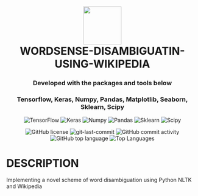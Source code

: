 <div align="center">
<h1 align="center">
<img src="https://icons.iconarchive.com/icons/custom-icon-design/flatastic-1/128/folder-icon.png" width="100" />
<br>WORDSENSE-DISAMBIGUATIN-USING-WIKIPEDIA</h1>
<h3>Developed with the packages and tools below</h3>
<h3>Tensorflow, Keras, Numpy, Pandas, Matplotlib, Seaborn, Sklearn, Scipy</h3>
<p align="center">
<img src="https://img.shields.io/badge/TensorFlow-blue?style=flat&logo=tensorflow&logoSize=auto&labelColor=gray" alt="TensorFlow" />
<img src="https://img.shields.io/badge/Keras-blue?style=flat&logo=keras&logoSize=auto&labelColor=gray", alt="Keras"/>
<img src="https://img.shields.io/badge/Numpy-blue?style=flat&logo=numpy&logoSize=auto&labelColor=gray", alt="Numpy"/>
<img src="https://img.shields.io/badge/Pandas-blue?style=flat&logo=pandas&logoSize=auto&labelColor=gray", alt="Pandas"/>
<img src="https://img.shields.io/badge/Scikitlearn-blue?style=flat&logo=scikitlearn&logoSize=auto&labelColor=gray", alt="Sklearn"/>
<img src="https://img.shields.io/badge/Scipy-blue?style=flat&logo=scipy&logoSize=auto&labelColor=gray", alt="Scipy"/>

</p>

<img src="https://img.shields.io/github/license/hansthisanke/wordsense-disambiguation-using-wikipedia?style=for-the-badge&color=5D6D7E" alt="GitHub license" />
<img src="https://img.shields.io/github/last-commit/hansthisanke/wordsense-disambiguation-using-wikipedia?style=for-the-badge&color=5D6D7E" alt="git-last-commit" />
<img src="https://img.shields.io/github/commit-activity/m/hansthisanke/wordsense-disambiguation-using-wikipedia?style=for-the-badge&color=5D6D7E" alt="GitHub commit activity" />
<img src="https://img.shields.io/github/languages/top/hansthisanke/wordsense-disambiguation-using-wikipedia?style=for-the-badge&color=5D6D7E" alt="GitHub top language" />
<img src="https://github-readme-stats.vercel.app/api/top-langs/?username=hansthisanke&repo=wordsense-disambiguation-using-wikipedia&layout=compact" alt="Top Languages" />

</div>




# DESCRIPTION
Implementing a novel scheme of word disambiguation using Python NLTK and Wikipedia
